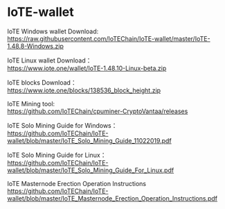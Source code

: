 # IoTE-wallet

IoTE Windows wallet Download:<br />
<https://raw.githubusercontent.com/IoTEChain/IoTE-wallet/master/IoTE-1.48.8-Windows.zip>

IoTE Linux wallet Download：<br />
<https://www.iote.one/wallet/IoTE-1.48.10-Linux-beta.zip>

IoTE blocks Download：<br />
<https://www.iote.one/blocks/138536_block_height.zip>

IoTE Mining tool:<br />
<https://github.com/IoTEChain/cpuminer-CryptoVantaa/releases>

IoTE Solo Mining Guide for Windows：<br />
<https://github.com/IoTEChain/IoTE-wallet/blob/master/IoTE_Solo_Mining_Guide_11022019.pdf>

IoTE Solo Mining Guide for Linux：<br />
<https://github.com/IoTEChain/IoTE-wallet/blob/master/IoTE_Solo_Mining_Guide_For_Linux.pdf>

IoTE Masternode Erection Operation Instructions<br />
<https://github.com/IoTEChain/IoTE-wallet/blob/master/IoTE_Masternode_Erection_Operation_Instructions.pdf>

